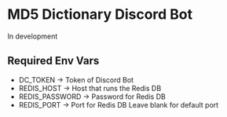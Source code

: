 # MD5 Dictionary Discord Bot

In development

## Required Env Vars
* DC_TOKEN -> Token of Discord Bot
* REDIS_HOST -> Host that runs the Redis DB
* REDIS_PASSWORD -> Password for Redis DB
* REDIS_PORT -> Port for Redis DB Leave blank for default port